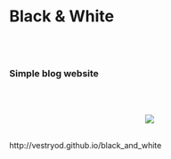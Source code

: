 <h1>Black & White</h1>
 <br><br>
<h3>Simple blog website</h3>
 <br><br>
<p align="center">
  <img src="/img/b_w_preview.gif">
</p>
<br>
http://vestryod.github.io/black_and_white
